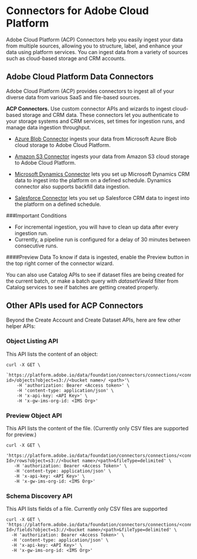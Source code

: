 # Connectors for Adobe Cloud Platform
Adobe Cloud Platform (ACP) Connectors help you easily ingest your data from multiple sources, allowing you to structure, label, and enhance your data using platform services. You can ingest data from a variety of sources such as cloud-based storage and CRM accounts. 


## Adobe Cloud Platform Data Connectors
Adobe Cloud Platform (ACP) provides connectors to ingest all of your diverse data from various SaaS and file-based sources. 


**ACP Connectors.** Use custom connector APIs and wizards to ingest cloud-based storage and CRM data. These connectors let you authenticate to your storage systems and CRM services, set times for ingestion runs, and manage data ingestion throughput.

* [Azure Blob Connector](../../tutorials/creating_a_connector_tutorial/ACP_azure_blob_connector_tutorial.md)
ingests your data from Microsoft Azure Blob cloud storage to Adobe Cloud Platform. 


* [Amazon S3 Connector](../../tutorials/creating_a_connector_tutorial/ACP_s3_connector_tutorial.md) ingests your data from Amazon S3 cloud storage to Adobe Cloud Platform.  


* [Microsoft Dynamics Connector](../../tutorials/creating_a_connector_tutorial/ACP_dynamic_connector_tutorial.md) lets you set up Microsoft Dynamics CRM data to ingest into the platform on a defined schedule. Dynamics connector also supports backfill data ingestion.

* [Salesforce Connector](../../tutorials/creating_a_connector_tutorial/ACP_salesforce_connector_tutorial.md) lets you set up Salesforce CRM data to ingest into the platform on a defined schedule.


<!---
## Adobe Cloud Platform Connection APIs 

These APIs are used to ingest and manage data:

* Connector API
* Catalog API 




####API Features 
Connector APIs provide these basic features:

* Call a single platform service rather than multiple services.
* Build applications on the platform using a minimal set of APIs.
* Provide consistency across all connector types.
* Employ credentials before allowing data to persist. 



### Basic Requirements for Connectors
* Files in the source location should adhere to the same schema or an error will be returned.
* You will need to configure a new connection for files with different schemas and provide a new folder location.
* A user token will be used to access connectors APIs and can be fetched from the [ACP console] (https://console.adobe.io).
* --->


###Important Conditions
* For incremental ingestion, you will have to clean up data after every ingestion run.
* Currently, a pipeline run is configured for a delay of 30 minutes between consecutive runs. 

####Preview Data
To know if data is ingested, enable the Preview button in the top right corner of the connector wizard. 

You can also use Catalog APIs to see if dataset files are being created for the current batch, or make a batch query with *datasetViewId* filter from Catalog services to see if batches are getting created properly.


## Other APIs used for ACP Connectors
Beyond the Create Account and Create Dataset APIs, here are few other helper APIs:

### Object Listing API 
This API lists the content of an object:

```
curl -X GET \
   `https://platform.adobe.io/data/foundation/connectors/connections/<connection id>/objects?object=s3://<bucket name>/	<path>'\
  	-H 'authorization: Bearer <Access token>' \
  	-H 'content-type: application/json' \
  	-H 'x-api-key: <API Key>' \
  	-H 'x-gw-ims-org-id: <IMS Org>' 
```

### Preview Object API
This API lists the content of the file. (Currently only CSV files are supported for preview.)

```
curl -X GET \
  'https://platform.adobe.io/data/foundation/connectors/connections/<connection Id>/rows?object=s3://<bucket name>/<path>&fileType=delimited' \
   -H 'authorization: Bearer <Access Token>' \
   -H 'content-type: application/json' \
   -H 'x-api-key: <API Key>' \
   -H 'x-gw-ims-org-id: <IMS Org>'
```
   
   
### Schema Discovery API
This API lists fields of a file. Currently only CSV files are supported

```
curl -X GET \
'https://platform.adobe.io/data/foundation/connectors/connections/<connection Id>/fields?object=s3://<bucket name>/<path>&fileType=delimited' \
  -H 'authorization: Bearer <Access Token>' \
  -H 'content-type: application/json' \
  -H 'x-api-key: <API Key>' \
  -H 'x-gw-ims-org-id: <IMS Org>'
```

